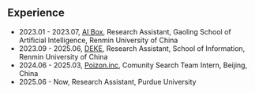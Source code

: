 ## Experience


- 2023.01 - 2023.07, [AI Box](http://aibox.ruc.edu.cn/), Research Assistant, Gaoling School of Artificial Intelligence, Renmin University of China
- 2023.09 - 2025.06, [DEKE](http://deke.ruc.edu.cn/), Research Assistant, School of Information, Renmin University of China
- 2024.06 - 2025.03, [Poizon.inc](https://dewu.com/), Comunity Search Team Intern, Beijing, China
- 2025.06 - Now, Research Assistant, Purdue University

